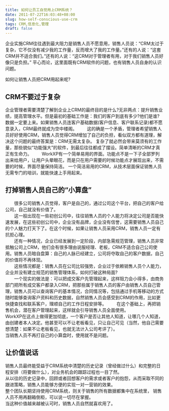 ```yaml
---
title: 如何让员工自觉用上CRM系统？
date: 2011-07-22T16:03:48+08:00
slug: how-self-conscious-use-crm
tags: CRM,信息化,管理
draft: false
---
```


企业实施CRM往往遇到最大阻力是销售人员不愿意用，销售人员说：“CRM太过于复杂，它不仅没有减少我的工作量，反而增大了我的工作量。”还有的人说：“这套CRM并不适合我们。”还有的人说：“这CRM对于管理者有用，对于我们销售人员好像只是负担。”
平心而论，这里面既有CRM软件的问题，也有销售人员自身的认识问题。  
<!--more-->
如何让销售人员把CRM用起来呢?  

## CRM不要过于复杂

企业管理者需要清楚了解到企业上CRM的最终目的是什么?无非两点：提升销售业绩，提高管理水平。但是最初的基础工作是：我们的客户到底有多少?他们是谁?数据一定要上来。如果销售人员连客户基础数据(客户信息、客户联系记录)都不愿意录入，CRM最终就成为空中楼阁。
　　这的确是一个矛盾，管理者希望销售人员好好使用CRM，销售人员觉得CRM增加了自己的负担，看似双方都有道理，解决这个问题的最终答案是：CRM无需太复杂。
复杂了就必然会带来莫须有的工作量，那些貌似“功能强大”的软件，到最后往往都成了摆设。简单清晰的CRM才真正有生命力。
　　WorkXP有一个简单易用的界面。功能点不是一下子全部罗列出来给用户，让用户头晕眼花，而是只在用户需要的时候功能点才展现出来，不需要的时候，界面尽量保持简洁。
一个简洁易用的CRM，从技术层面保证销售人员无需专门的培训，就能快速上手用起来。

## 打掉销售人员自己的“小算盘”

　　很多公司销售人员觉得，客户是自己的，通过公司这个平台，把自己的客户给公司，自己就没有价值了。  
　　这一般出现在一些初创公司中，往往销售人员的个人能力将决定公司是否能快速发展，在这些初创公司中，企业没有品牌，企业没有信誉，这需要销售人员自己的个人魅力打天下了。在这个时候，如果让销售人员采用CRM，销售人员一定有抗拒心理。  
　　还有一种情况，企业已经发展到一定阶段，内部急需规范管理，销售人员非常抵触公司上CRM，他们会有很多理由说服经理、老板，CRM不适合自己公司使用。销售人员暗自盘算：自己的人脉已经建立，公司将夺取自己的客户数据，自己的价值将不再体现。  
　　这些情况都是：销售人员在公司比较强势，企业过于依赖销售人员个人能力，企业并没有建立规范的销售管理体系，如何打破这种局面?  
　　一个现实的做法是：可以把成交客户先管理起来，这样阻力会小得多，由商务部门把所有成交客户都录入CRM，把那些属于销售人员的客户由销售人员自己管理，销售人员可以查询客户的基本情况，合同情况等，包括通过手机等移动的方式随时能够查询客户资料和历史数据，自然销售人员会感受到CRM的作用，比如更快捷查找和联系客户，理顺自己的工作日程安排等。
　　在这个基础上，再把销售机会，潜在客户管理起来，这样就会引导销售人员全面使用。  
   WorkXP在这点上做得更加彻底，一个客户是否让其他人知道，让哪几个人知道，由创建者本人决定。他甚至可以不让老板看见，只让自己可见（当然，他自己需要想清楚：如果不让老板看见，也就无法计入公司考评了）。  
当销售人员不再打自己的小算盘时，使用就不是问题。

## 让价值说话

销售人员最终能受益于CRM系统中清楚的历史记录（曾经做过什么）和完整的日程安排（将要做什么），对业务机会的跟踪过程也一目了然。  
从以往的历史记录中，回顾或者回想客户的需求或者客户的抱怨，从而采取不同的跟进策略，销售人员能够方便的实现一对一营销的效果。  
整个团队长期坚持使用CRM系统，则关于销售的所有数据都集中在系统里， 销售人员不用再翻箱倒柜，可以说一切尽在掌握。  
当这种价值越来越被认可时，销售人员自然就喜欢用了。
